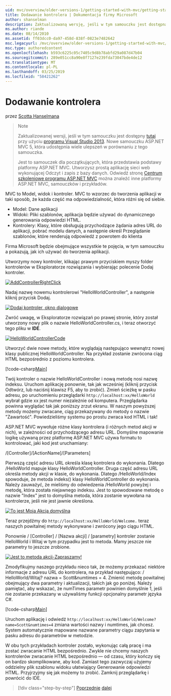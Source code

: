 ```yaml
---
uid: mvc/overview/older-versions-1/getting-started-with-mvc/getting-started-with-mvc-part2
title: Dodawanie kontrolera | Dokumentacja firmy Microsoft
author: shanselman
description: Zaktualizowaną wersję, jeśli w tym samouczku jest dostępna w tym miejscu za pomocą programu Visual Studio 2013. Nowe samouczku ASP.NET MVC 5, która udostępnia wiele ulepszeń w porównaniu z t...
ms.author: riande
ms.date: 08/14/2010
ms.assetid: ff03dcc0-da97-458d-838f-0823e7482642
msc.legacyurl: /mvc/overview/older-versions-1/getting-started-with-mvc/getting-started-with-mvc-part2
msc.type: authoredcontent
ms.openlocfilehash: b593c6225c05c7405c9d8b78abfd29a087d47b04
ms.sourcegitcommit: 289e051cc8a90e8f7127e239fda73047bde4de12
ms.translationtype: MT
ms.contentlocale: pl-PL
ms.lasthandoff: 03/25/2019
ms.locfileid: "58421262"
---
```

<a name="adding-a-controller"></a>Dodawanie kontrolera
====================
przez [Scotta Hanselmana](https://github.com/shanselman)

> > [!NOTE]
> > Zaktualizowanej wersji, jeśli w tym samouczku jest dostępny [tutaj](../../getting-started/introduction/getting-started.md) przy użyciu [programu Visual Studio 2013](https://my.visualstudio.com/Downloads?q=visual%20studio%202013). Nowe samouczku ASP.NET MVC 5, która udostępnia wiele ulepszeń w porównaniu z tego samouczka.
>
>
> Jest to samouczek dla początkujących, która przedstawia podstawy platformy ASP.NET MVC. Utworzysz prostą aplikację sieci web wykonującej Odczyt i zapis z bazy danych. Odwiedź stronę [Centrum szkoleniowe programu ASP.NET MVC](../../../index.md) można znaleźć inne platformy ASP.NET MVC, samouczków i przykładów.


MVC to Model, widok i kontroler. MVC to wzorzec do tworzenia aplikacji w taki sposób, że każda część ma odpowiedzialność, która różni się od siebie.

- Model: Dane aplikacji
- Widoki: Pliki szablonów, aplikacja będzie używać do dynamicznego generowania odpowiedzi HTML.
- Kontrolery: Klasy, które obsługują przychodzące żądania adres URL do aplikacji, pobrać modelu danych, a następnie określ Przeglądanie szablonów, które renderują odpowiedź z powrotem do klienta

Firma Microsoft będzie obejmujące wszystkie te pojęcia, w tym samouczku a pokazują, jak ich używać do tworzenia aplikacji.

Utworzymy nowy kontroler, klikając prawym przyciskiem myszy folder kontrolerów w Eksploratorze rozwiązania i wybierając polecenie Dodaj kontroler.

[![AddControllerRightClick](getting-started-with-mvc-part2/_static/image2.png)](getting-started-with-mvc-part2/_static/image1.png)

Nadaj nazwę nowemu kontrolerowi "HelloWorldController", a następnie kliknij przycisk Dodaj.

[![Dodaj kontroler, okno dialogowe](getting-started-with-mvc-part2/_static/image4.png)](getting-started-with-mvc-part2/_static/image3.png)

Zwróć uwagę, w Eksploratorze rozwiązań po prawej stronie, który został utworzony nowy plik o nazwie HelloWorldController.cs, i teraz otworzyć tego pliku w **IDE**.

[![HelloWorldControllerCode](getting-started-with-mvc-part2/_static/image6.png)](getting-started-with-mvc-part2/_static/image5.png)

Utworzyć dwie nowe metody, które wyglądają następująco wewnątrz nowej klasy publicznej HelloWorldController. Na przykład zostanie zwrócona ciąg HTML bezpośrednio z poziomu kontrolera.

[!code-csharp[Main](getting-started-with-mvc-part2/samples/sample1.cs)]

Twój kontroler o nazwie HelloWorldController i nową metodę nosi nazwę indeksu. Uruchom aplikację ponownie, tak jak wcześniej (kliknij przycisk Odtwórz, lub naciśnij klawisz F5, aby to zrobić). Zmień ścieżkę w pasku adresu, po uruchomieniu przeglądarki `http://localhost:xx/HelloWorld` wybrał gdzie xx jest numer niezależnie od komputera. Przeglądarka powinna wyglądać tak jak poniższy zrzut ekranu. W naszym powyższej metody możemy zwracane, ciąg przekazywany do metody o nazwie "Zawartość". Powiedzieliśmy systemu po prostu zwraca kod HTML i tak!

ASP.NET MVC wywołuje różne klasy kontrolera (i różnych metod akcji w nich), w zależności od przychodzącego adresu URL. Domyślne mapowanie logikę używaną przez platformę ASP.NET MVC używa formatu to kontrolować, jaki kod jest uruchamiany:

/[Controller]/[ActionName]/[Parameters]

Pierwszą część adresu URL określa klasę kontrolera do wykonania. Dlatego /HelloWorld mapuje klasy HelloWorldController. Druga część adresu URL określa metody akcji w klasie, do wykonania. Dlatego /HelloWorld/Index spowoduje, że metoda indeks() klasy HelloWorldController do wykonania. Należy zauważyć, że mieliśmy do odwiedzenia /HelloWorld powyżej i metodę, która została niejawnego indeksu. Jest to spowodowane metodę o nazwie "Index" jest to domyślna metoda, która zostanie wywołana na kontrolerze, jeśli nie jest jawnie określona.

[![To jest Moja Akcja domyślna](getting-started-with-mvc-part2/_static/image8.png)](getting-started-with-mvc-part2/_static/image7.png)

Teraz przejdźmy do `http://localhost:xx/HelloWorld/Welcome.` teraz naszych powitalnej metody wykonywane i zwrócony jego ciągu HTML.

Ponownie / [Controller] / [Nazwa akcji] / [parametry] kontroler zostanie HelloWorld i Witaj w tym przypadku jest to metoda. Mamy jeszcze nie parametry to jeszcze zrobione.

[![Jest to metoda akcji-Zapraszamy!](getting-started-with-mvc-part2/_static/image10.png)](getting-started-with-mvc-part2/_static/image9.png)

Zmodyfikujmy naszego przykładu nieco tak, że możemy przekazać niektóre informacje z adresu URL do kontrolera, na przykład następująco: / HelloWorld/Witaj? nazwa = Scott&amp;numtimes = 4. Zmienić metodę powitalnej obejmujący dwa parametry i aktualizacji, takich jak go poniżej. Należy pamiętać, aby wskazać, że numTimes parametr powinien domyślnie 1, jeśli nie zostanie przekazany w używaliśmy funkcji opcjonalny parametr języka C#.

[!code-csharp[Main](getting-started-with-mvc-part2/samples/sample2.cs)]

Uruchom aplikację i odwiedź `http://localhost:xx/HelloWorld/Welcome?name=Scott&numtimes=4` zmiana wartości nazwy i numtimes, jak chcesz. System automatycznie mapowane nazwane parametry ciągu zapytania w pasku adresu do parametrów w metodzie.

W obu tych przykładach kontroler zostało, wykonując całą pracę i ma zostać zwracanie HTML bezpośrednio. Zwykle nie chcemy naszych kontrolerów zwracanie HTML bezpośrednio — od czasu, który kończy się on bardzo skomplikowane, aby kod. Zamiast tego zazwyczaj użyjemy oddzielny plik szablonu widoku ułatwiający Generowanie odpowiedzi HTML. Przyjrzyjmy się jak możemy to zrobić. Zamknij przeglądarkę i powrócić do IDE.

> [!div class="step-by-step"]
> [Poprzednie](getting-started-with-mvc-part1.md)
> [dalej](getting-started-with-mvc-part3.md)
